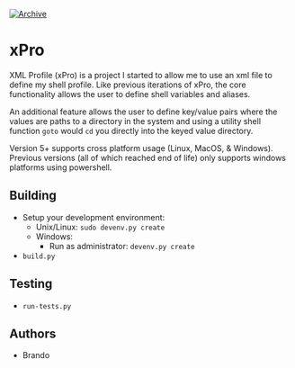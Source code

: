 [![Archive](https://github.com/BrandonMFong/xPro/actions/workflows/main.yml/badge.svg)](https://github.com/BrandonMFong/xPro/actions/workflows/main.yml)

# xPro 

XML Profile (xPro) is a project I started to allow me to use an xml file to define my shell profile.  Like previous iterations of xPro, the core functionality allows the user to define shell variables and aliases.  

An additional feature allows the user to define key/value pairs where the values are paths to a directory in the system and using a utility shell function `goto` would `cd` you directly into the keyed value directory. 

Version 5+ supports cross platform usage (Linux, MacOS, & Windows).  Previous versions (all of which reached end of life) only supports windows platforms using powershell. 

## Building
- Setup your development environment:
    - Unix/Linux: `sudo devenv.py create`
    - Windows: 
        - Run as administrator: `devenv.py create`
- `build.py`

## Testing
- `run-tests.py`

## Authors 
- Brando
